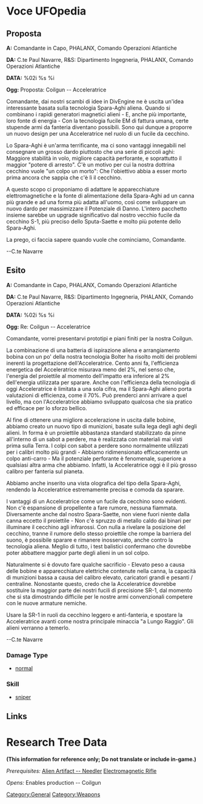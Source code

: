 # Voce UFOpedia

## Proposta

**A:** Comandante in Capo, PHALANX, Comando Operazioni Atlantiche

**DA:** C.te Paul Navarre, R&S: Dipartimento Ingegneria, PHALANX,
Comando Operazioni Atlantiche

**DATA:** %02i %s %i

**Ogg:** Proposta: Coilgun -- Acceleratrice

Comandante, dai nostri scambi di idee in DivEngine ne è uscita un'idea
interessante basata sulla tecnologia Spara-Aghi aliena. Quando si
combinano i rapidi generatori magnetici alieni - E, anche più
importante, loro fonte di energia - Con la tecnologia fucile EM di
fattura umana, certe stupende armi da fanteria diventano possibili. Sono
qui dunque a proporre un nuovo design per una Acceleratrice nel ruolo di
un fucile da cecchino.

Lo Spara-Aghi è un'arma terrificante, ma ci sono vantaggi innegabili nel
consegnare un grosso dardo piuttosto che una serie di piccoli aghi:
Maggiore stabilità in volo, migliore capacità perforante, e soprattutto
il maggior "potere di arresto". C'è un motivo per cui la nostra dottrina
cecchino vuole "un colpo un morto": Che l'obiettivo abbia a esser morto
prima ancora che sappia che c'è lì il cecchino.

A questo scopo ci proponiamo di adattare le apparecchiature
elettromagnetiche e la fonte di alimentazione della Spara-Aghi ad un
canna più grande e ad una forma più adatta all'uomo, così come
sviluppare un nuovo dardo per massimizzare il Potenziale di Danno.
L'intero pacchetto insieme sarebbe un upgrade significativo dal nostro
vecchio fucile da cecchino S-1, più preciso dello Sputa-Saette e molto
più potente dello Spara-Aghi.

La prego, ci faccia sapere quando vuole che cominciamo, Comandante.

--C.te Navarre

## Esito

**A:** Comandante in Capo, PHALANX, Comando Operazioni Atlantiche

**DA:** C.te Paul Navarre, R&S: Dipartimento Ingegneria, PHALANX,
Comando Operazioni Atlantiche

**DATA:** %02i %s %i

**Ogg:** Re: Coilgun -- Acceleratrice

Comandante, vorrei presentarvi prototipi e piani finiti per la nostra
Coilgun.

La combinazione di una batteria di ispirazione aliena e arrangiamento
bobina con un po' della nostra tecnologia Bolter ha risolto molti dei
problemi inerenti la progettazione dell'Acceleratrice. Cento anni fa,
l'efficienza energetica del Acceleratrice misurava meno del 2%, nel
senso che, l'energia del proiettile al momento dell'impatto era
inferiore al 2% dell'energia utilizzata per sparare. Anche con
l'efficienza della tecnologia di oggi Acceleratrice è limitata a una
sola cifra, ma il Spara-Aghi alieno porta valutazioni di efficienza,
come il 70%. Può prenderci anni arrivare a quel livello, ma con
l'Acceleratrice abbiamo sviluppato qualcosa che sia pratico ed efficace
per lo sforzo bellico.

Al fine di ottenere una migliore accelerazione in uscita dalle bobine,
abbiamo creato un nuovo tipo di munizioni, basate sulla lega degli aghi
degli alieni. In forma è un proiettile abbastanza standard stabilizzato
da pinne all'interno di un sabot a perdere, ma è realizzata con
materiali mai visti prima sulla Terra. I colpi con sabot a perdere sono
normalmente utilizzati per i calibri molto più grandi - Abbiamo
ridimensionato efficacemente un colpo anti-carro - Ma il potenziale
perforante è fenomenale, superiore a qualsiasi altra arma che abbiamo.
Infatti, la Acceleratrice oggi è il più grosso calibro per fanteria sul
pianeta.

Abbiamo anche inserito una vista olografica del tipo della Spara-Aghi,
rendendo la Acceleratrice estremamente precisa e comoda da sparare.

I vantaggi di un Acceleratrice come un fucile da cecchino sono evidenti.
Non c'è espansione di propellente a fare rumore, nessuna fiammata.
Diversamente anche dal nostro Spara-Saette, non viene fuori niente dalla
canna eccetto il proiettile - Non c'è spruzzo di metallo caldo dai
binari per illuminare il cecchino agli infrarossi. Con nulla a rivelare
la posizione del cecchino, tranne il rumore dello stesso proiettile che
rompe la barriera del suono, è possibile sparare e rimanere inosservato,
anche contro la tecnologia aliena. Meglio di tutto, i test balistici
confermano che dovrebbe poter abbattere maggior parte degli alieni in un
sol colpo.

Naturalmente si è dovuto fare qualche sacrificio - Elevato peso a causa
delle bobine e apparecchiature elettriche contenute nella canna, la
capacità di munizioni bassa a causa del calibro elevato, caricatori
grandi e pesanti / centraline. Nonostante questo, credo che la
Acceleratrice dovrebbe sostituire la maggior parte dei nostri fucili di
precisione SR-1, dal momento che si sta dimostrando difficile per le
nostre armi convenzionali competere con le nuove armature nemiche.

Usare la SR-1 in ruoli da cecchino leggero e anti-fanteria, e spostare
la Acceleratrice avanti come ​​nostra principale minaccia "a Lungo
Raggio". Gli alieni verranno a temerlo.

--C.te Navarre

### Damage Type

- [normal](Damage/normal "wikilink")

### Skill

- [sniper](Skills/sniper "wikilink")

## Links

# Research Tree Data

**(This information for reference only; Do not translate or include
in-game.)**

*Prerequisites:* [Alien Artifact --
Needler](Equipment/Primary_Weapons/Needler "wikilink") [Electromagnetic
Rifle](Equipment/Primary_Weapons/Bolter_Rifle "wikilink")

*Opens:* Enables production -- Coilgun

[Category:General](Category:General "wikilink")
[Category:Weapons](Category:Weapons "wikilink")
